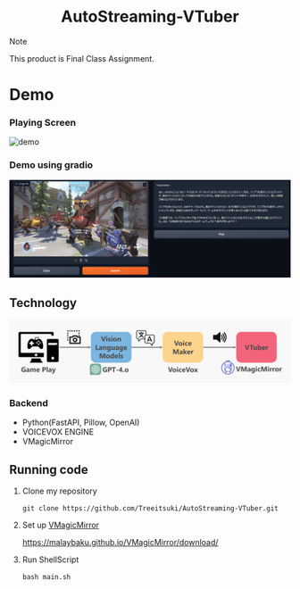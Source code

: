 <div align="center">
<h1>
    <br>
    AutoStreaming-VTuber
    <br>
</h1>

</div>

> [!NOTE]
> This product is Final Class Assignment.

# Demo
### Playing Screen
![demo](./images/demo.png)

### Demo using gradio
![gradio](./images/gradio.png)

## Technology
![teaser](./images/teaser.png)
### Backend
- Python(FastAPI, Pillow, OpenAI)
- VOICEVOX ENGINE
- VMagicMirror

## Running code
1. Clone my repository
    ```
    git clone https://github.com/Treeitsuki/AutoStreaming-VTuber.git
    ```
1. Set up [VMagicMirror](https://malaybaku.github.io/VMagicMirror/)

    https://malaybaku.github.io/VMagicMirror/download/

1. Run ShellScript
    ```
    bash main.sh
    ```


